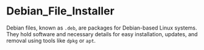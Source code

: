 # Debian_File_Installer
Debian files, known as `.deb`, are packages for Debian-based Linux systems. They hold software and necessary details for easy installation, updates, and removal using tools like `dpkg` or `apt`.
